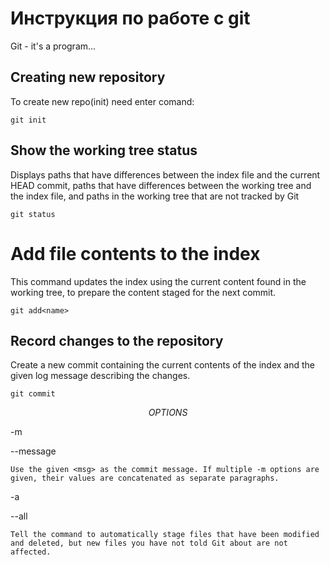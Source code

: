 # Инструкция по работе с git

Git - it's a program...

## Creating new repository

To create new repo(init)
need enter comand:
    
    git init

## Show the working tree status

Displays paths that have differences between the index file and the current HEAD commit, paths that have differences between the working tree and the index file, and paths in the working tree that are not tracked by Git

    git status

# Add file contents to the index

This command updates the index using the current content found in the working tree, to prepare the content staged for the next commit.

    git add<name>

## Record changes to the repository

Create a new commit containing the current contents of the index and the given log message describing the changes.

    git commit
$$OPTIONS$$

-m 

--message

    Use the given <msg> as the commit message. If multiple -m options are given, their values are concatenated as separate paragraphs.

-a

--all

    Tell the command to automatically stage files that have been modified and deleted, but new files you have not told Git about are not affected.

